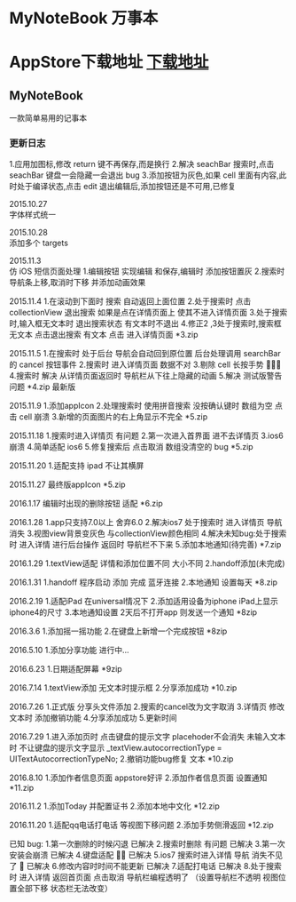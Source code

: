 # MyNoteBook 万事本 
# AppStore下载地址 [下载地址](https://itunes.apple.com/cn/app/万事本/id1057007765?mt=8!)
## MyNoteBook 
一款简单易用的记事本

### 更新日志  
1.应用加图标,修改 return 键不再保存,而是换行
2.解决 seachBar 搜索时,点击 seachBar 键盘一会隐藏一会退出 bug
3.添加按钮为灰色,如果 cell 里面有内容,此时处于编译状态,点击 edit 退出编辑后,添加按钮还是不可用,已修复

2015.10.27  
字体样式统一

2015.10.28  
添加多个 targets

2015.11.3  
仿 iOS 短信页面处理
1.编辑按钮 实现编辑 和保存,编辑时 添加按钮置灰
2.搜索时 导航条上移,取消时下移 并添加动画效果

2015.11.4
1.在滚动到下面时 搜索 自动返回上面位置
2.处于搜索时 点击collectionView 退出搜索 如果是点在详情页面上 使其不进入详情页面
3.处于搜索时,输入框无文本时 退出搜索状态 有文本时不退出
4.修正2 ,3处于搜索时,搜索框无文本 点击退出搜索 有文本 点击 进入详情页面
*3.zip

2015.11.5
1.在搜索时 处于后台 导航会自动回到原位置 后台处理调用 searchBar 的 cancel 按钮事件
2.搜索时 进入详情页面 数据不对
3.剔除 cell 长按手势  
4.搜索时 解决 从详情页面返回时 导航栏从下往上隐藏的动画
5.解决 测试版警告问题
*4.zip 最新版

2015.11.9
1.添加appIcon
2.处理搜索时 使用拼音搜索 没按确认键时 数组为空 点击 cell 崩溃
3.新增的页面图片的右上角显示不完全
*5.zip

2015.11.18
1.搜索时进入详情页 有问题
2.第一次进入首界面 进不去详情页
3.ios6崩溃
4.简单适配 ios6
5.修复搜索后 点击取消 数组没清空的 bug
*5.zip

2015.11.20
1.适配支持 ipad 不让其横屏

2015.11.27
最终版appIcon
*5.zip

2016.1.17
编辑时出现的删除按钮 适配
*6.zip

2016.1.28
1.app只支持7.0以上 舍弃6.0
2.解决ios7 处于搜索时 进入详情页 导航消失
3.视图view背景变灰色 与collectionView颜色相同
4.解决未知bug:处于搜索时 进入详情 进行后台操作 返回时 导航栏不下来
5.添加本地通知(待完善)
*7.zip

2016.1.29
1.textView适配 详情和添加位置不同 大小不同
2.handoff添加(未完成)

2016.1.31
1.handoff 程序启动 添加 完成 蓝牙连接
2.本地通知 设置每天
*8.zip

2016.2.19
1.适配iPad 在universal情况下
2.添加适用设备为iphone iPad上显示iphone4的尺寸
3.本地通知设置 2天后不打开app 则发送一个通知
*8zip

2016.3.6
1.添加摇一摇功能
2.在键盘上新增一个完成按钮
*8zip

2016.5.10
1.添加分享功能 进行中…

2016.6.23
1.日期适配屏幕
*9zip

2016.7.14
1.textView添加 无文本时提示框
2.分享添加成功
*10.zip

2016.7.26
1.正式版 分享头文件添加
2.搜索的cancel改为文字取消
3.详情页 修改文本时 添加撤销功能
4.分享添加成功
5.更新时间

2016.7.29
1.进入添加页时 点击键盘的提示文字 placehoder不会消失  未输入文本时 不让键盘的提示文字显示
    _textView.autocorrectionType = UITextAutocorrectionTypeNo;
2.撤销功能bug修复 文本
*10.zip

2016.8.10
1.添加作者信息页面 appstore好评
2.添加作者信息页面 设置通知
*11.zip

2016.11.2
1.添加Today 并配置证书
2.添加本地中文化
*12.zip

2016.11.20
1.适配qq电话打电话 等视图下移问题
2.添加手势侧滑返回
*12.zip




已知 bug:
1.第一次删除的时候闪退 已解决
2.搜索时删除 有问题  已解决
3.第一次安装会崩溃 已解决
4.键盘适配  已解决
5.ios7 搜索时进入详情 导航 消失不见了  已解决
6.修改内容时时间不能更新 已解决
7.适配打电话 已解决
8.处于搜索时 进入详情 返回首页面 点击取消 导航栏编程透明了 （设置导航栏不透明 视图位置全部下移 状态栏无法改变）
